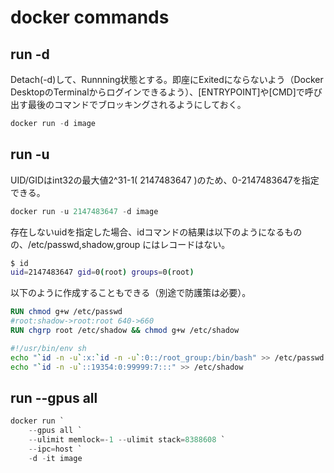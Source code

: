 # docker commands

## run -d

Detach(-d)して、Runnning状態とする。即座にExitedにならないよう（Docker DesktopのTerminalからログインできるよう）、[ENTRYPOINT]や[CMD]で呼び出す最後のコマンドでブロッキングされるようにしておく。

```PowerShell
docker run -d image
```

## run -u

UID/GIDはint32の最大値2^31-1( 2147483647 )のため、0-2147483647を指定できる。

```PowerShell
docker run -u 2147483647 -d image
```

存在しないuidを指定した場合、idコマンドの結果は以下のようになるものの、/etc/passwd,shadow,group にはレコードはない。

```bash
$ id
uid=2147483647 gid=0(root) groups=0(root)
```

以下のように作成することもできる（別途で防護策は必要）。

```Dockerfile
RUN chmod g+w /etc/passwd
#root:shadow->root:root 640->660
RUN chgrp root /etc/shadow && chmod g+w /etc/shadow
```

```sh
#!/usr/bin/env sh
echo "`id -n -u`:x:`id -n -u`:0::/root_group:/bin/bash" >> /etc/passwd
echo "`id -n -u`::19354:0:99999:7:::" >> /etc/shadow
```

## run --gpus all

```PowerShell
docker run `
    --gpus all `
    --ulimit memlock=-1 --ulimit stack=8388608 `
    --ipc=host `
    -d -it image
```
